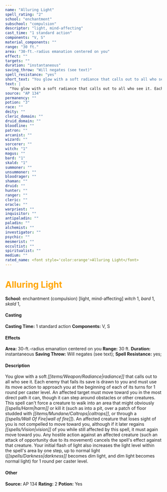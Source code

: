 ```yaml
---
name: "Alluring Light"
spell_rating: "2"
school: "enchantment"
subschool: "compulsion"
descriptor: "light, mind-affecting"
cast_time: "1 standard action"
components: "V, S"
material_components: ""
range: "30 ft."
area: "30-ft.-radius emanation centered on you"
effect: ""
targets: ""
duration: "instantaneous"
saving_throw: "Will negates (see text)"
spell_resistance: "yes"
short_text: "You glow with a soft radiance that calls out to all who see it. Each enemy that "
text: |
  "You glow with a soft radiance that calls out to all who see it. Each enemy that fails its save is drawn to you and must use its move action to approach you at the beginning of each of its turns for 1 round per caster level. An affected target must move toward you in the most direct path it can, though it can step around obstacles or other creatures. This spell can't force a creature to walk into an area that might obviously harm or kill it (such as into a pit, over a patch of floor studded with caltrops, or through a _wall of_ fire). An affected creature that loses sight of you is not compelled to move toward you, although if it later regains vision of you while still affected by this spell, it must again move toward you. Any hostile action against an affected creature (such an attack of opportunity due to its movement) cancels the spell's effect against that creature. Your initial flash of light also increases the light level within the spell's area by one step, up to normal light (darkness becomes dim light, and dim light becomes normal light) for 1 round per caster level."
source: "AP 134"
permanency: ""
potion: "3"
race: ""
deity: ""
cleric_domain: ""
druid_domain: ""
bloodline: ""
patron: ""
arcanist: ""
wizard: ""
sorcerer: ""
witch: "1"
magus: ""
bard: "1"
skald: "1"
summoner: ""
unsummoner: ""
bloodrager: ""
shaman: ""
druid: ""
hunter: ""
ranger: ""
cleric: ""
oracle: ""
warpriest: ""
inquisitor: ""
antipaladin: ""
paladin: ""
alchemist: ""
investigator: ""
psychic: ""
mesmerist: ""
occultist: ""
spiritualist: ""
medium: ""
rated_name: <font style='color:orange'>Alluring Light</font>
---
```


# <font style='color:orange'>Alluring Light</font> 
**School:** enchantment (compulsion) [light, mind-affecting] 
_witch_ 1, _bard_ 1, _skald_ 1, 
#### Casting
**Casting Time:** 1 standard action
 **Components:** V, S 
 #### Effects
**Area:** 30-ft.-radius emanation centered on you
**Range:** 30 ft.
**Duration:** instantaneous
**Saving Throw:** Will negates (see text); **Spell Resistance:** yes; 
 #### Description
You glow with a soft _[[items/Weapon/Radiance|radiance]]_ that calls out to all who see it. Each enemy that fails its save is drawn to you and must use its move action to approach you at the beginning of each of its turns for 1 round per caster level. An affected target must move toward you in the most direct path it can, though it can step around obstacles or other creatures. This spell can't force a creature to walk into an area that might obviously _[[spells/Harm|harm]]_ or kill it (such as into a pit, over a patch of floor studded with _[[items/Mundane/Caltrops|caltrops]]_, or through a _[[spells/Wall Of Fire|wall of fire]]_). An affected creature that loses sight of you is not compelled to move toward you, although if it later regains _[[spells/Vision|vision]]_ of you while still affected by this spell, it must again move toward you. Any hostile action against an affected creature (such an attack of opportunity due to its movement) cancels the spell's effect against that creature. Your initial flash of light also increases the light level within the spell's area by one step, up to normal light (_[[spells/Darkness|darkness]]_ becomes dim light, and dim light becomes normal light) for 1 round per caster level.

 #### Other
**Source:** AP 134
**Rating:** 2
**Potion:** Yes
